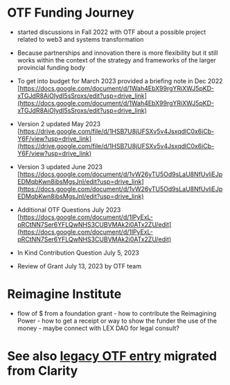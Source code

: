 
# OTF Funding Journey

- started discussions in Fall 2022 with OTF about a possible project related to web3 and systems transformation

- Because partnerships and innovation there is more flexibility but it still works within the context of the strategy and frameworks of the larger provincial funding body

- To get into budget for March 2023 provided a briefing note in Dec 2022 [https://docs.google.com/document/d/1Wah4EbX99rgYRiXWJ5pKD-xTGJdR8AiOIydl5sSroxs/edit?usp=drive_link](https://docs.google.com/document/d/1Wah4EbX99rgYRiXWJ5pKD-xTGJdR8AiOIydl5sSroxs/edit?usp=drive_link)

- Version 2 updated May 2023 [https://drive.google.com/file/d/1HSB7U8jUFSXv5v4JsxqdlC0x6iCb-Y6F/view?usp=drive_link](https://drive.google.com/file/d/1HSB7U8jUFSXv5v4JsxqdlC0x6iCb-Y6F/view?usp=drive_link)

- Version 3 updated June 2023 [https://docs.google.com/document/d/1vW26yTU5Od9sLaU8NfUvliEJpEDMqbKwn8ibsMgsJnI/edit?usp=drive_link](https://docs.google.com/document/d/1vW26yTU5Od9sLaU8NfUvliEJpEDMqbKwn8ibsMgsJnI/edit?usp=drive_link)

- Additional OTF Questions July 2023 [https://docs.google.com/document/d/1lPyExL-pRCtNN7Ser6YFLQwNHS3CUBVMAk2i0ATx2ZU/edit](https://docs.google.com/document/d/1lPyExL-pRCtNN7Ser6YFLQwNHS3CUBVMAk2i0ATx2ZU/edit)

- In Kind Contribution Question July 5, 2023

- Review of Grant July 13, 2023 by OTF team

# Reimagine Institute

- flow of $ from a foundation grant - how to contribute the Reimagining Power - how to get a receipt or way to show the funder the use of the money - maybe connect with LEX DAO for legal consult?

# **See also [legacy OTF entry](https://app.charmverse.io/superbenefit/ontario-trillium-foundation-06614081015917606) migrated from Clarity**